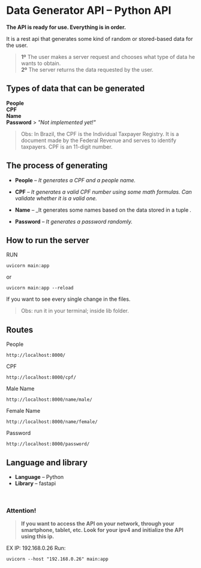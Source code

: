 # **Data Generator API – Python API**

**The API is ready for use. Everything is in order.**

It is a rest api that generates some kind of random or stored-based data for the user.

> **1º** The user makes a server request and chooses what type of data he wants to obtain. <br>
> **2º** The server returns the data requested by the user.
## Types of data that can be generated

**People** <br>
**CPF** <br>
**Name** <br>
**Password** > _"Not implemented yet!"_

> Obs: In Brazil, the CPF is the Individual Taxpayer Registry. It is a document made by the Federal Revenue and serves to identify taxpayers. CPF is an 11-digit number.

## The process of generating

-   **People** – _It generates a CPF and a people name._

-   **CPF** – _It generates a valid CPF number using some math formulas. Can validate whether it is a valid one._

-   **Name** – _It generates some names based on the data stored in a tuple _._

-   **Password** – _It generates a password randomly._

 
## How to run the server
RUN
```
uvicorn main:app
```

or 

```
uvicorn main:app --reload
```

If you want to see every single change in the files.

> Obs: run it in your terminal; inside lib folder.

## Routes

People
```
http://localhost:8000/
```

CPF
```
http://localhost:8000/cpf/
```

Male Name
```
http://localhost:8000/name/male/
```

Female Name
```
http://localhost:8000/name/female/
```

Password
```
http://localhost:8000/password/
```


## Language and library

-   **Language** – Python
-   **Library** – fastapi

<br>

### Attention!

> **If you want to access the API on your network, through your smartphone, tablet, etc. Look for your ipv4 and initialize the API using this ip.**

EX IP: 192.168.0.26
Run:
```
uvicorn --host "192.168.0.26" main:app
```

